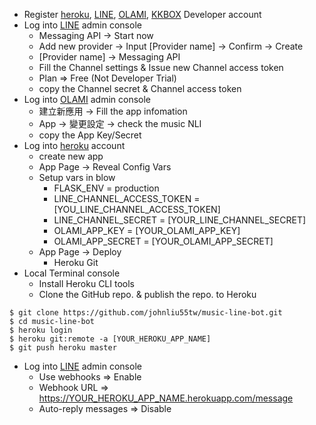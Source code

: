 * Register [heroku](https://www.heroku.com/), [LINE](https://developers.line.me/), [OLAMI](https://www.olami.ai/), [KKBOX](https://developer.kkbox.com/) Developer account
* Log into [LINE](https://developers.line.me/) admin console
    * Messaging API -> Start now
    * Add new provider -> Input [Provider name] -> Confirm -> Create
    * [Provider name] -> Messaging API
    * Fill the Channel settings & Issue new Channel access token 
    * Plan => Free (Not Developer Trial)
    * copy the Channel secret & Channel access token
* Log into [OLAMI](https://www.olami.ai/) admin console
    * 建立新應用 -> Fill the app infomation
    * App -> 變更設定 -> check the music NLI
    * copy the App Key/Secret
* Log into [heroku](https://www.heroku.com/) account
    * create new app
    * App Page -> Reveal Config Vars
    * Setup vars in blow
        * FLASK_ENV = production
        * LINE_CHANNEL_ACCESS_TOKEN = [YOU_LINE_CHANNEL_ACCESS_TOKEN]
        * LINE_CHANNEL_SECRET = [YOUR_LINE_CHANNEL_SECRET]
        * OLAMI_APP_KEY = [YOUR_OLAMI_APP_KEY]
        * OLAMI_APP_SECRET = [YOUR_OLAMI_APP_SECRET]
    * App Page -> Deploy
    	* Heroku Git
* Local Terminal console
    * Install Heroku CLI tools
	* Clone the GitHub repo. & publish the repo. to Heroku

```
$ git clone https://github.com/johnliu55tw/music-line-bot.git
$ cd music-line-bot
$ heroku login
$ heroku git:remote -a [YOUR_HEROKU_APP_NAME]
$ git push heroku master
```

* Log into [LINE](https://developers.line.me/) admin console
    * Use webhooks => Enable
    * Webhook URL => https://YOUR_HEROKU_APP_NAME.herokuapp.com/message
    * Auto-reply messages => Disable


